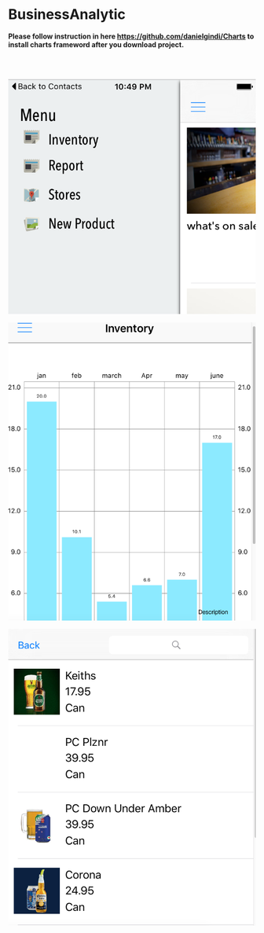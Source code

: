 # BusinessAnalytic




<Strong>Please follow instruction in here https://github.com/danielgindi/Charts to install charts frameword after you download project.</Strong>

</br>
</br>


![alt tag](https://github.com/Fyang0219/BusinessAnalytic/blob/master/SidebarMenu/SidebarMenu/Images.xcassets/Screen%20Shot%202016-04-26%20at%2010.49.43%20PM.png)

![alt tag](https://github.com/Fyang0219/BusinessAnalytic/blob/master/SidebarMenu/SidebarMenu/Images.xcassets/Screen%20Shot%202016-04-26%20at%2010.50.08%20PM.png)

![alt tag](https://github.com/Fyang0219/BusinessAnalytic/blob/master/SidebarMenu/SidebarMenu/Images.xcassets/Screen%20Shot%202016-04-26%20at%2010.50.19%20PM.png)
